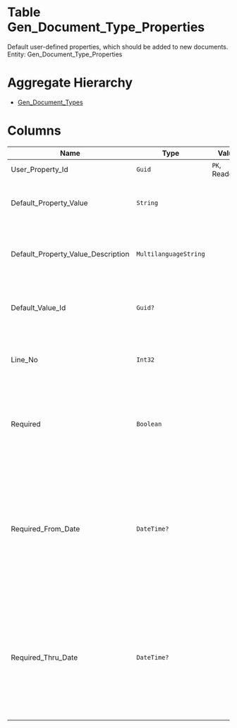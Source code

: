 # Table Gen_Document_Type_Properties

Default user-defined properties, which should be added to new documents. Entity: Gen_Document_Type_Properties

# Aggregate Hierarchy

* [Gen_Document_Types](Gen_Document_Types.md)

# Columns

| Name | Type | Value | Description |
| - | - | - | --- |
|User_Property_Id|`Guid`|`PK`, Readonly||
|Default_Property_Value|`String`||The default value of the property when creating new documents. |
|Default_Property_Value_Description|`MultilanguageString`||Default description value of the property when creating new documents. |
|Default_Value_Id|`Guid?`||Internal Id of the default value of the property. `Filter(multi eq)` |
|Line_No|`Int32`||Line number, unique within the document type. `Required` `Filter(ge;le)` `ORD` |
|Required|`Boolean`||True if the property is required when creating documents of this type. `Required` `Default(false)` `Filter(eq)` |
|Required_From_Date|`DateTime?`||When not null, specifies a date, after which the property becomes required for the current document type. The date is compared against the document date. `Filter(ge;le)` |
|Required_Thru_Date|`DateTime?`||When not null, specifies a date, up to which the property is required for the current document type. The date is compared against the document date. `Filter(ge;le)` |
